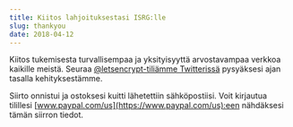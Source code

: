 ```yaml
---
title: Kiitos lahjoituksestasi ISRG:lle
slug: thankyou
date: 2018-04-12
---
```


Kiitos tukemisesta turvallisempaa ja yksityisyyttä arvostavampaa verkkoa kaikille meistä. Seuraa [@letsencrypt-tiliämme Twitterissä](https://twitter.com/letsencrypt) pysyäksesi ajan tasalla kehityksestämme.

Siirto onnistui ja ostoksesi kuitti lähetettiin sähköpostiisi. Voit kirjautua tilillesi [www.paypal.com/us](https://www.paypal.com/us):een nähdäksesi tämän siirron tiedot.
